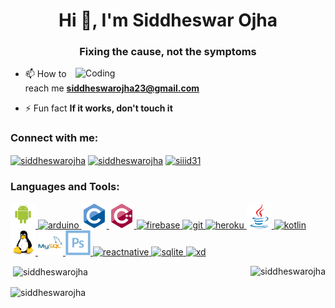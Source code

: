 
<h1 align="center">Hi 👋, I'm Siddheswar Ojha</h1>
<h3 align="center">Fixing the cause, not the symptoms</h3>





<img align="right" alt="Coding" width="400" src="https://spidyhackx.github.io/cv/images/programmer.gif">



- 📫 How to reach me **siddheswarojha23@gmail.com**

- ⚡ Fun fact **If it works, don't touch it**



<h3 align="left">Connect with me:</h3>
<p align="left">
<a href="https://twitter.com/siddheswarojha" target="blank"><img align="center" src="https://cdn.jsdelivr.net/npm/simple-icons@3.0.1/icons/twitter.svg" alt="siddheswarojha" height="30" width="40" /></a>
<a href="https://linkedin.com/in/sidheswarojha" target="blank"><img align="center" src="https://cdn.jsdelivr.net/npm/simple-icons@3.0.1/icons/linkedin.svg" alt="siddheswarojha" height="30" width="40" /></a>
<a href="https://instagram.com/siiid31" target="blank"><img align="center" src="https://cdn.jsdelivr.net/npm/simple-icons@3.0.1/icons/instagram.svg" alt="siiid31" height="30" width="40" /></a>
</p>





<h3 align="left">Languages and Tools:</h3>
<p align="left"> <a href="https://developer.android.com" target="_blank"> <img src="https://raw.githubusercontent.com/devicons/devicon/master/icons/android/android-original-wordmark.svg" alt="android" width="40" height="40"/> </a> <a href="https://www.arduino.cc/" target="_blank"> <img src="https://cdn.worldvectorlogo.com/logos/arduino-1.svg" alt="arduino" width="40" height="40"/> </a> <a href="https://www.cprogramming.com/" target="_blank"> <img src="https://raw.githubusercontent.com/devicons/devicon/master/icons/c/c-original.svg" alt="c" width="40" height="40"/> </a> <a href="https://www.w3schools.com/cpp/" target="_blank"> <img src="https://raw.githubusercontent.com/devicons/devicon/master/icons/cplusplus/cplusplus-original.svg" alt="cplusplus" width="40" height="40"/> </a> <a href="https://firebase.google.com/" target="_blank"> <img src="https://www.vectorlogo.zone/logos/firebase/firebase-icon.svg" alt="firebase" width="40" height="40"/> </a> <a href="https://git-scm.com/" target="_blank"> <img src="https://www.vectorlogo.zone/logos/git-scm/git-scm-icon.svg" alt="git" width="40" height="40"/> </a> <a href="https://heroku.com" target="_blank"> <img src="https://www.vectorlogo.zone/logos/heroku/heroku-icon.svg" alt="heroku" width="40" height="40"/> </a> <a href="https://www.java.com" target="_blank"> <img src="https://raw.githubusercontent.com/devicons/devicon/master/icons/java/java-original.svg" alt="java" width="40" height="40"/> </a> <a href="https://kotlinlang.org" target="_blank"> <img src="https://www.vectorlogo.zone/logos/kotlinlang/kotlinlang-icon.svg" alt="kotlin" width="40" height="40"/> </a> <a href="https://www.linux.org/" target="_blank"> <img src="https://raw.githubusercontent.com/devicons/devicon/master/icons/linux/linux-original.svg" alt="linux" width="40" height="40"/> </a> <a href="https://www.mysql.com/" target="_blank"> <img src="https://raw.githubusercontent.com/devicons/devicon/master/icons/mysql/mysql-original-wordmark.svg" alt="mysql" width="40" height="40"/> </a> <a href="https://www.photoshop.com/en" target="_blank"> <img src="https://raw.githubusercontent.com/devicons/devicon/master/icons/photoshop/photoshop-line.svg" alt="photoshop" width="40" height="40"/> </a> <a href="https://reactnative.dev/" target="_blank"> <img src="https://reactnative.dev/img/header_logo.svg" alt="reactnative" width="40" height="40"/> </a> <a href="https://www.sqlite.org/" target="_blank"> <img src="https://www.vectorlogo.zone/logos/sqlite/sqlite-icon.svg" alt="sqlite" width="40" height="40"/> </a> <a href="https://www.adobe.com/products/xd.html" target="_blank"> <img src="https://cdn.worldvectorlogo.com/logos/adobe-xd.svg" alt="xd" width="40" height="40"/> </a> </p>

<p><img align="right" src="https://github-readme-stats.vercel.app/api/top-langs?username=siddheswarojha&show_icons=true&locale=en&layout=compact" alt="siddheswarojha" /></p>

<p>&nbsp;<img align="center" src="https://github-readme-stats.vercel.app/api?username=siddheswarojha&show_icons=true&locale=en" alt="siddheswarojha" /></p>

<p><img align="center" src="https://github-readme-streak-stats.herokuapp.com/?user=siddheswarojha&" alt="siddheswarojha" /></p>
